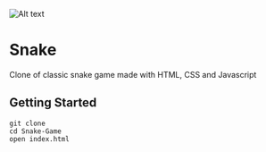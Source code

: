 ![Alt text](https://github.com/ahmede7th/Snake-Game/blob/master/Snake/pics/snake.gif?raw=true "Title")
# Snake
Clone of classic snake game made with HTML, CSS and Javascript


## Getting Started
```
git clone
cd Snake-Game
open index.html
```
